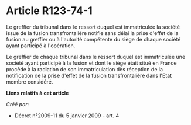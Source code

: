 # Article R123-74-1

Le greffier du tribunal dans le ressort duquel est immatriculée la société issue  de la fusion transfrontalière notifie sans
délai la prise d'effet de la fusion  au greffier ou à l'autorité compétente du siège de chaque société ayant  participé à
l'opération.

Le greffier de chaque tribunal dans  le ressort duquel est immatriculée une société ayant participé à la fusion et  dont le
siège était situé en France procède à la radiation de son  immatriculation dès réception de la notification de la prise
d'effet de la  fusion transfrontalière dans l'Etat membre considéré.

**Liens relatifs à cet article**

_Créé par_:

  - Décret n°2009-11 du 5 janvier 2009 - art. 4
